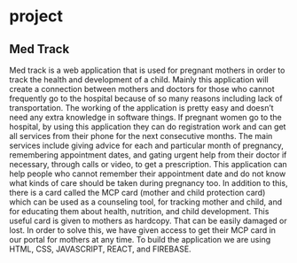 # project
## Med Track

Med track is a web application that is used for pregnant mothers in order to track the health and development of a child. 
Mainly this application will create a connection between mothers and doctors for those who cannot frequently go to the hospital
because of so many reasons including lack of transportation. The working of the application is pretty easy and doesn’t need any extra knowledge in software things. 
If pregnant women go to the hospital, by using this application they can do registration work and can get all services from their phone for the next consecutive months.
The main services include giving advice for each and particular month of pregnancy, remembering appointment dates, and gating urgent help from their doctor 
if necessary, through calls or video, to get a prescription. This application can help people who cannot remember their appointment date and do not know what kinds of
care should be taken during pregnancy too. In addition to this, there is a card called the MCP card (mother and child protection card) which can be used as a
counseling tool, for tracking mother and child, and for educating them about health, nutrition, and child development. This useful card is given to mothers as hardcopy.
That can be easily damaged or lost. In order to solve this, we have given access to get their MCP card in our portal for mothers at any time. To build the application
we are using HTML, CSS, JAVASCRIPT, REACT, and FIREBASE.

